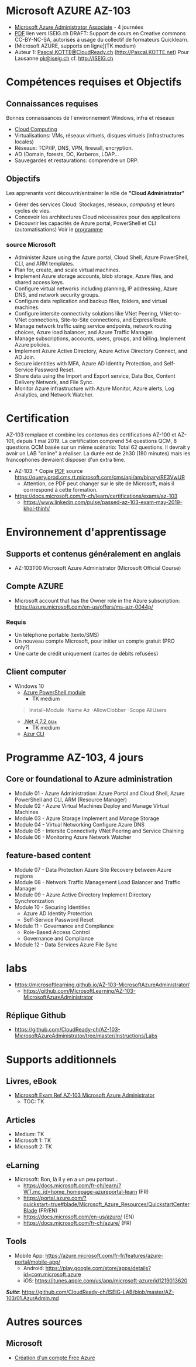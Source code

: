 # Microsoft AZURE AZ-103
* [Microsoft Azure Administrator Associate](http://www.iseig.ch/index.php?cnnx_nRef=131&cnnx_nLien=6) - 4 journées
* [PDF](http://www.iseig.ch/pdf/microsoft/microsoft%20certified_Azure%20Administrator%20Associate_AZ-103_iseig.pdf) lien vers ISEIG.ch
DRAFT: Support de cours en Creative commons CC-BY-NC-SA, autorisés à usage du collectif de formateurs Quicklearn.
* [Microsoft AZURE, supports en ligne](TK medium)
* Auteur 1: Pascal.KOTTE@CloudReady.ch (http://Pascal.KOTTE.net) Pour Lausanne pk@iseig.ch cf. http://ISEIG.ch

# Compétences requises et Objectifs
## Connaissances requises
Bonnes connaissances de l´environnement Windows, infra et réseaux
* [Cloud Computing](https://docs.microsoft.com/fr-ch/learn/modules/principles-cloud-computing/1-introduction)
* Virtualisations: VMs, réseaux virtuels, disques virtuels (infrastructures locales)
* Réseaux: TCP/IP, DNS, VPN, firewall, encryption.
* AD (Domain, forests, DC, Kerberos, LDAP...
* Sauvegardes et restaurations: comprendre un DRP.
## Objectifs
Les apprenants vont découvrir/entrainer le rôle de **"Cloud Administrator"**
* Gérer des services Cloud: Stockages, réseaux, _computing_ et leurs cycles de vies.
* Concevoir les architectures Cloud nécessaires pour des applications
* Découvrir les capacités de Azure portal, PowerShell et CLI (automatisations)
Voir le [programme](https://github.com/CloudReady-ch/ISEIG-LAB/blob/master/AZ-103/0.intro-AzureAdmin.md#programme-az-103-4-jours)
### source Microsoft
* Administer Azure using the Azure portal, Cloud Shell, Azure PowerShell, CLI, and ARM templates.
* Plan for, create, and scale virtual machines.
* Implement Azure storage accounts, blob storage, Azure files, and shared access keys.
* Configure virtual networks including planning, IP addressing, Azure DNS, and network security groups.
* Configure data replication and backup files, folders, and virtual machines.
* Configure intersite connectivity solutions like VNet Peering, VNet-to-VNet connections, Site-to-Site connections, and ExpressRoute.
* Manage network traffic using service endpoints, network routing choices, Azure load balancer, and Azure Traffic Manager.
* Manage subscriptions, accounts, users, groups, and billing. Implement Azure policies.
* Implement Azure Active Directory, Azure Active Directory Connect, and AD Join.
* Secure identities with MFA, Azure AD Identity Protection, and Self-Service Password Reset.
* Share data using the Import and Export service, Data Box, Content Delivery Network, and File Sync.
* Monitor Azure infrastructure with Azure Monitor, Azure alerts, Log Analytics, and Network Watcher.

# Certification
AZ-103 remplace et combine les contenus des certifications AZ-100 et AZ-101, depuis 1 mai 2019.
La certification comprend 54 questions QCM, 8 questions QCM basée sur un même scénario: Total 62 questions.
Il devrait y avoir un LAB "online" à réaliser.
La durée est de 2h30 (180 minutes) mais les francophones devraient disposer d'un extra time.
* AZ-103: * Copie [PDF](https://github.com/CloudReady-ch/ISEIG-LAB/blob/master/AZ-103/exam-az-103-microsoft-azure-administrator-skills-measured.pdf) source https://query.prod.cms.rt.microsoft.com/cms/api/am/binary/RE3VwUR 
  * Attention, ce PDF peut changer sur le site de Microsoft, mais il corrrespond à cette formation.
* https://docs.microsoft.com/fr-ch/learn/certifications/exams/az-103
  * https://www.linkedin.com/pulse/passed-az-103-exam-may-2019-khoi-thinh/

# Environnement d'apprentissage
## Supports et contenus généralement en anglais
* AZ-103T00 Microsoft Azure Administrator (Microsoft Official Course)
## Compte AZURE
* Microsoft account that has the Owner role in the Azure subscription: https://azure.microsoft.com/en-us/offers/ms-azr-0044p/
### Requis
* Un téléphone portable (texto/SMS)
* Un nouveau compte Microsoft, pour initier un compte gratuit (PRO only?)
* Une carte de crédit uniquement (cartes de débits refusées)
## Client computer
* Windows 10
  * [Azure PowerShell module](https://docs.microsoft.com/en-us/powershell/azure/install-Az-ps?view=azps-3.0.0)
    * TK medium
  > Install-Module -Name Az -AllowClobber -Scope AllUsers
  * [.Net 4.7.2 ou+](https://docs.microsoft.com/en-us/dotnet/framework/migration-guide/how-to-determine-which-versions-are-installed#net_d)
    * TK medium
  * [Azur CLI](https://docs.microsoft.com/en-us/cli/azure/install-azure-cli-windows?view=azure-cli-latest)

# Programme AZ-103, 4 jours
## Core or foundational to Azure administration
* Module 01 - Azure Administration: Azure Portal and Cloud Shell, Azure PowerShell and CLI, ARM (Resource Manager)
* Module 02 - Azure Virtual Machines	Deploy and Manage Virtual Machines
* Module 03 - Azure Storage	Implement and Manage Storage
* Module 04 - Virtual Networking	Configure Azure DNS
* Module 05 - Intersite Connectivity	VNet Peering and Service Chaining
* Module 06 - Monitoring	Azure Network Watcher
## feature-based content
* Module 07 - Data Protection	Azure Site Recovery between Azure regions
* Module 08 - Network Traffic Management	Load Balancer and Traffic Manager
* Module 09 - Azure Active Directory	Implement Directory Synchronization
* Module 10 - Securing Identities	
  * Azure AD Identity Protection
  * Self-Service Password Reset
* Module 11 - Governance and Compliance
  * Role-Based Access Control
  * Governance and Compliance
* Module 12 - Data Services	Azure File Sync

# labs
* https://microsoftlearning.github.io/AZ-103-MicrosoftAzureAdministrator/
  * https://github.com/MicrosoftLearning/AZ-103-MicrosoftAzureAdministrator
## Réplique Github
* https://github.com/CloudReady-ch/AZ-103-MicrosoftAzureAdministrator/tree/master/Instructions/Labs

# Supports additionnels
## Livres, eBook
* [Microsoft Exam Ref AZ-103 Microsoft Azure Administrator](https://www.microsoftpressstore.com/store/exam-ref-az-103-microsoft-azure-administrator-9780135466582)
  * TOC: TK
## Articles
* Medium: TK
* Microsoft 1: TK
* Microsoft 2: TK
## eLarning
* Microsoft: Bon, là il y en a un peu partout...
  * https://docs.microsoft.com/fr-ch/learn/?WT.mc_id=home_homepage-azureportal-learn (FR)
  * https://portal.azure.com/?quickstart=true#blade/Microsoft_Azure_Resources/QuickstartCenterBlade (FR/EN)
  * https://docs.microsoft.com/en-us/azure/ (EN)
  * https://docs.microsoft.com/fr-ch/azure/ (FR)
## Tools
* Mobile App: https://azure.microsoft.com/fr-fr/features/azure-portal/mobile-app/
  * Android: https://play.google.com/store/apps/details?id=com.microsoft.azure
  * iOS: https://itunes.apple.com/us/app/microsoft-azure/id1219013620

***Suite***: https://github.com/CloudReady-ch/ISEIG-LAB/blob/master/AZ-103/01.AzurAdmin.md

# Autres sources
## Microsoft
* [Création d'un compte Free Azure](https://www.youtube.com/watch?v=H53yVpKB3_c)
